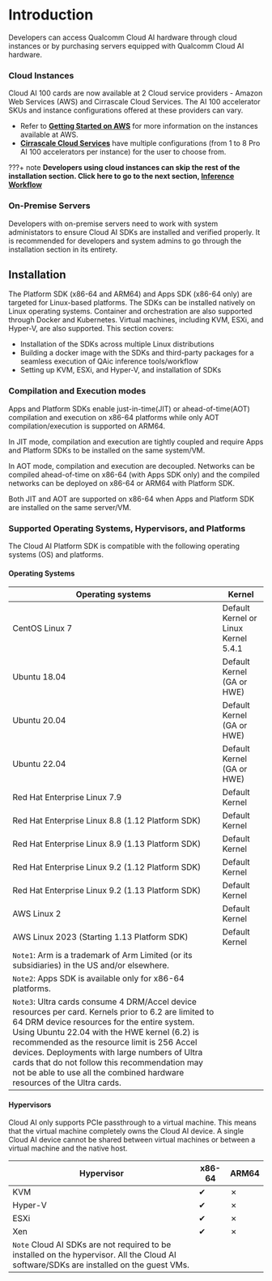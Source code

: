 # Introduction  
Developers can access Qualcomm Cloud AI hardware through cloud instances or by purchasing servers equipped with Qualcomm Cloud AI hardware. 

### Cloud Instances 
Cloud AI 100 cards are now available at 2 Cloud service providers - Amazon Web Services (AWS) and Cirrascale Cloud Services. The AI 100 accelerator SKUs and instance configurations offered at these providers can vary. 

- Refer to [**Getting Started on AWS**](AWS/aws.md) for more information on the instances available at AWS.
- [**Cirrascale Cloud Services**](https://cirrascale.com/solutions-qualcomm-cloud-ai100.php) have multiple configurations (from 1 to 8 Pro AI 100 accelerators per instance) for the user to choose from. 


???+ note 
      **Developers using cloud instances can skip the rest of the installation section. Click here to go to the next section, [Inference Workflow](../Inference-Workflow/index.md)**

### On-Premise Servers
Developers with on-premise servers need to work with system administators to ensure Cloud AI SDKs are installed and verified properly. It is recommended for developers and system admins to go through the installation section in its entirety. 

## Installation 

The Platform SDK (x86-64 and ARM64) and Apps SDK (x86-64 only) are targeted for Linux-based platforms. The SDKs can be installed natively on Linux operating systems. Container and orchestration are also supported through Docker and Kubernetes. Virtual machines, including KVM, ESXi, and Hyper-V, are also supported. This section covers:

  - Installation of the SDKs across multiple Linux distributions
  - Building a docker image with the SDKs and third-party packages for a seamless execution of QAic inference tools/workflow
  - Setting up KVM, ESXi, and Hyper-V, and installation of SDKs

### Compilation and Execution modes 
Apps and Platform SDKs enable just-in-time(JIT) or ahead-of-time(AOT) compilation and execution on x86-64 platforms while only AOT compilation/execution is supported on ARM64. 

In JIT mode, compilation and execution are tightly coupled and require Apps and Platform SDKs to be installed on the same system/VM.

In AOT mode, compilation and execution are decoupled. Networks can be compiled ahead-of-time on x86-64 (with Apps SDK only) and the compiled networks can be deployed  on x86-64 or ARM64 with Platform SDK.

Both JIT and AOT are supported on x86-64 when Apps and Platform SDK are installed on the same server/VM. 

### Supported Operating Systems, Hypervisors, and Platforms 
The Cloud AI Platform SDK is compatible with the following operating systems (OS) and platforms.

#### Operating Systems

| **Operating systems**        | **Kernel**                          |
| ---------------------------- | ----------------------------------- |
| CentOS Linux 7               | Default Kernel or Linux Kernel 5.4.1|
| Ubuntu 18.04                 | Default Kernel (GA or HWE)          |
| Ubuntu 20.04                 | Default Kernel (GA or HWE)          |
| Ubuntu 22.04                 | Default Kernel (GA or HWE)          |
| Red Hat Enterprise Linux 7.9 | Default Kernel                      |
| Red Hat Enterprise Linux 8.8 (1.12 Platform SDK) | Default Kernel                      |
| Red Hat Enterprise Linux 8.9 (1.13 Platform SDK) | Default Kernel                      |
| Red Hat Enterprise Linux 9.2 (1.12 Platform SDK) | Default Kernel                      |
| Red Hat Enterprise Linux 9.2 (1.13 Platform SDK) | Default Kernel                      |
| AWS Linux 2                  | Default Kernel                      |
| AWS Linux 2023 (Starting 1.13 Platform SDK)                  | Default Kernel                      |
| `Note1`: Arm is a trademark of Arm Limited (or its subsidiaries) in the US and/or elsewhere. |
| `Note2`: Apps SDK is available only for x86-64 platforms. |
| `Note3`: Ultra cards consume 4 DRM/Accel device resources per card. Kernels prior to 6.2 are limited to 64 DRM device resources for the entire system. Using Ubuntu 22.04 with the HWE kernel (6.2) is recommended as the resource limit is 256 Accel devices. Deployments with large numbers of Ultra cards that do not follow this recommendation may not be able to use all the combined hardware resources of the Ultra cards. |

#### Hypervisors
Cloud AI only supports PCIe passthrough to a virtual machine. This means that the virtual machine completely owns the Cloud AI device. A single Cloud AI device cannot be shared between virtual machines or between a virtual machine and the native host. 

| **Hypervisor**                                                                                                                                           | **x86-64** | **ARM64** |
| -------------------------------------------------------------------------------------------------------------------------------------------------------- | ------- | ------- |
| KVM                                                                                                                                                      | ✔       | ✗       |
| Hyper-V                                                                                                                                                  | ✔       | ✗       |
| ESXi                                                                                                                                                     | ✔       | ✗       |
| Xen                                                                                                                                                      | ✔       | ✗       |
| `Note` Cloud AI SDKs are not required to be installed on the hypervisor. All the Cloud AI software/SDKs are installed on the guest VMs. |


